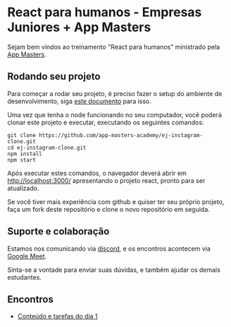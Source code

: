 # React para humanos - Empresas Juniores + App Masters

Sejam bem vindos ao treinamento "React para humanos" ministrado pela [App Masters](https://appmasters.io).

## Rodando seu projeto

Para começar a rodar seu projeto, é preciso fazer o setup do ambiente de desenvolvimento, siga [este documento](dia-0-setup.md) para isso.

Uma vez que tenha o node funcionando no seu computador, você poderá clonar este projeto e executar, executando os seguintes comandos:

```
git clone https://github.com/app-masters-academy/ej-instagram-clone.git
cd ej-instagram-clone.git
npm install
npm start
```

Após executar estes comandos, o navegador deverá abrir em [http://localhost:3000/](http://localhost:3000/)
apresentando o projeto react, pronto para ser atualizado.

Se você tiver mais experiência com github e quiser ter seu próprio projeto, faça um fork deste repositório e clone o novo repositório em seguida.

## Suporte e colaboração

Estamos nos comunicando via [discord](https://discord.gg/dNJrW99B), e os encontros acontecem via [Google Meet](https://meet.google.com/pwp-vcjq-dkq).

Sinta-se a vontade para enviar suas dúvidas, e também ajudar os demais estudantes.

## Encontros

- [Conteúdo e tarefas do dia 1]()  